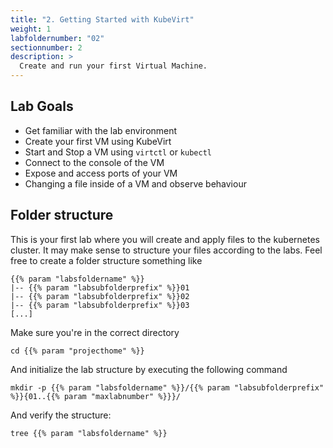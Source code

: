 ```yaml
---
title: "2. Getting Started with KubeVirt"
weight: 1
labfoldernumber: "02"
sectionnumber: 2
description: >
  Create and run your first Virtual Machine.
---
```



## Lab Goals

* Get familiar with the lab environment
* Create your first VM using KubeVirt
* Start and Stop a VM using `virtctl` or `kubectl`
* Connect to the console of the VM
* Expose and access ports of your VM
* Changing a file inside of a VM and observe behaviour


## Folder structure

This is your first lab where you will create and apply files to the kubernetes cluster. It may make sense to structure
your files according to the labs. Feel free to create a folder structure something like

```text
{{% param "labsfoldername" %}}
|-- {{% param "labsubfolderprefix" %}}01
|-- {{% param "labsubfolderprefix" %}}02
|-- {{% param "labsubfolderprefix" %}}03
[...]
```

Make sure you're in the correct directory
```shell
cd {{% param "projecthome" %}}
```

And initialize the lab structure by executing the following command

```shell
mkdir -p {{% param "labsfoldername" %}}/{{% param "labsubfolderprefix" %}}{01..{{% param "maxlabnumber" %}}}/
```

And verify the structure:

```shell
tree {{% param "labsfoldername" %}}
```
